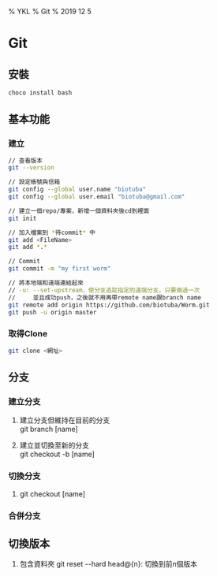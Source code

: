 % YKL
% Git
% 2019 12 5

# Git

## 安裝

```bash
choco install bash
```

## 基本功能

### 建立
``` bash
// 查看版本
git --version 

// 設定帳號與信箱
git config --global user.name "biotuba"
git config --global user.email "biotuba@gmail.com"

// 建立一個repo/專案，新增一個資料夾後cd到裡面
git init

// 加入檔案到 *待commit* 中
git add <FileName>
git add *.*

// Commit
git commit -m "my first worm"

// 將本地端和遠端連結起來
// -u: --set-upstream，使分支追踨指定的遠端分支。只要做過一次  
//     並且成功push，之後就不用再帶remote name跟branch name
git remote add origin https://github.com/biotuba/Worm.git
git push -u origin master

```

### 取得Clone
```bash
git clone <網址>

```

## 分支
### 建立分支

1. 建立分支但維持在目前的分支  
   git branch [name]

2. 建立並切換至新的分支  
   git checkout -b [name]

### 切換分支

1. git checkout [name]

### 合併分支


## 切換版本

1. 包含資料夾
   git reset --hard head@{n}: 切換到前n個版本


